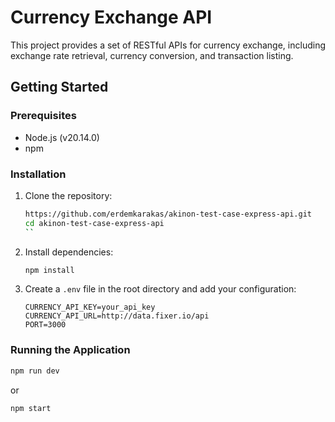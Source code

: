 # Currency Exchange API

This project provides a set of RESTful APIs for currency exchange, including exchange rate retrieval, currency conversion, and transaction listing.

## Getting Started

### Prerequisites

- Node.js (v20.14.0)
- npm

### Installation

1. Clone the repository:
    ```sh
    https://github.com/erdemkarakas/akinon-test-case-express-api.git
    cd akinon-test-case-express-api
    ``

2. Install dependencies:
    ```sh
    npm install
    ```

3. Create a `.env` file in the root directory and add your configuration:
    ```env
    CURRENCY_API_KEY=your_api_key
    CURRENCY_API_URL=http://data.fixer.io/api
    PORT=3000
    ```

### Running the Application

```sh
npm run dev
```
or

```sh
npm start
```



